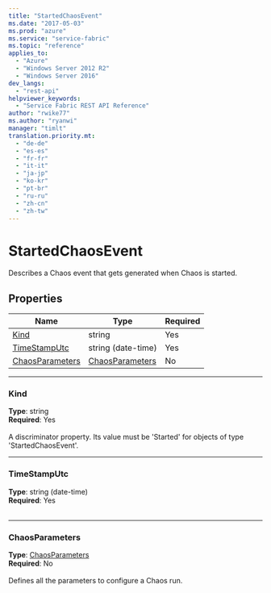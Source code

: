 ```yaml
---
title: "StartedChaosEvent"
ms.date: "2017-05-03"
ms.prod: "azure"
ms.service: "service-fabric"
ms.topic: "reference"
applies_to: 
  - "Azure"
  - "Windows Server 2012 R2"
  - "Windows Server 2016"
dev_langs: 
  - "rest-api"
helpviewer_keywords: 
  - "Service Fabric REST API Reference"
author: "rwike77"
ms.author: "ryanwi"
manager: "timlt"
translation.priority.mt: 
  - "de-de"
  - "es-es"
  - "fr-fr"
  - "it-it"
  - "ja-jp"
  - "ko-kr"
  - "pt-br"
  - "ru-ru"
  - "zh-cn"
  - "zh-tw"
---
```

# StartedChaosEvent

Describes a Chaos event that gets generated when Chaos is started.

## Properties
| Name | Type | Required |
| --- | --- | --- |
| [Kind](#kind) | string | Yes |
| [TimeStampUtc](#timestamputc) | string (date-time) | Yes |
| [ChaosParameters](#chaosparameters) | [ChaosParameters](sfclient-model-chaosparameters.md) | No |

____
### Kind
__Type__: string <br/>
__Required__: Yes <br/>
<br/>
A discriminator property. Its value must be 'Started' for objects of type 'StartedChaosEvent'.

____
### TimeStampUtc
__Type__: string (date-time) <br/>
__Required__: Yes<br/>
<br/>


____
### ChaosParameters
__Type__: [ChaosParameters](sfclient-model-chaosparameters.md) <br/>
__Required__: No<br/>
<br/>
Defines all the parameters to configure a Chaos run.

